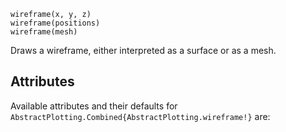 ```
wireframe(x, y, z)
wireframe(positions)
wireframe(mesh)
```

Draws a wireframe, either interpreted as a surface or as a mesh.

## Attributes

Available attributes and their defaults for `AbstractPlotting.Combined{AbstractPlotting.wireframe!}` are: 

```

```
